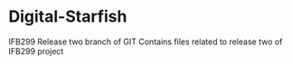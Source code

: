 # Digital-Starfish
IFB299
Release two branch of GIT
Contains files related to release two of IFB299 project

